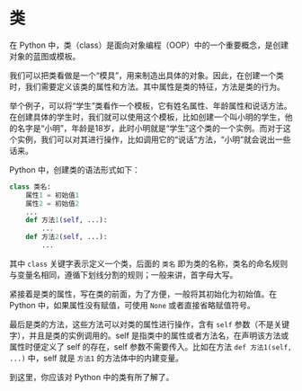 # 类
在 Python 中，类（class）是面向对象编程（OOP）中的一个重要概念，是创建对象的蓝图或模板。

我们可以把类看做是一个“模具”，用来制造出具体的对象。因此，在创建一个类时，我们需要定义该类的属性和方法。其中属性是类的特征，方法是类的行为。

举个例子，可以将“学生”类看作一个模板，它有姓名属性、年龄属性和说话方法。在创建具体的学生时，我们就可以使用这个模板，比如创建一个叫小明的学生，他的名字是“小明”，年龄是18岁，此时小明就是“学生”这个类的一个实例。而对于这个实例，我们可以对其进行操作，比如调用它的“说话”方法，“小明”就会说出一些话来。

Python 中，创建类的语法形式如下：
```py
class 类名:
    属性1 = 初始值1
    属性2 = 初始值2
    ...
    def 方法1(self, ...):
        ...
    def 方法2(self, ...):
        ...
```

其中 `class` 关键字表示定义一个类，后面的 `类名` 即为类的名称，类名的命名规则与变量名相同，遵循下划线分割的规则；一般来讲，首字母大写。

紧接着是类的属性，写在类的前面，为了方便，一般将其初始化为初始值。在 Python 中，如果属性没有赋值，可使用 `None` 或者直接省略赋值符号。

最后是类的方法，这些方法可以对类的属性进行操作，含有 `self` 参数（不是关键字），并且是类的实例调用的。self 是指类中的属性或者方法名，在声明该方法或属性时便定义了 self 的存在，self 参数不需要传入。比如在方法 `def 方法1(self, ...)` 中，self 就是 `方法1` 的方法体中的内建变量。

到这里，你应该对 Python 中的类有所了解了。